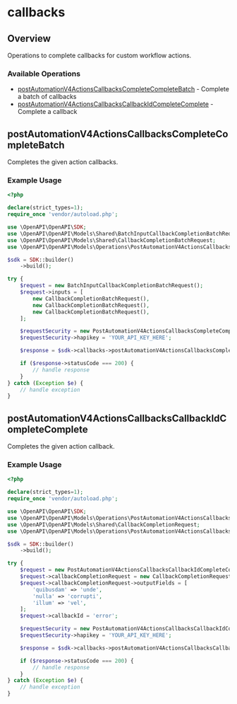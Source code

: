 # callbacks

## Overview

Operations to complete callbacks for custom workflow actions.

### Available Operations

* [postAutomationV4ActionsCallbacksCompleteCompleteBatch](#postautomationv4actionscallbackscompletecompletebatch) - Complete a batch of callbacks
* [postAutomationV4ActionsCallbacksCallbackIdCompleteComplete](#postautomationv4actionscallbackscallbackidcompletecomplete) - Complete a callback

## postAutomationV4ActionsCallbacksCompleteCompleteBatch

Completes the given action callbacks.

### Example Usage

```php
<?php

declare(strict_types=1);
require_once 'vendor/autoload.php';

use \OpenAPI\OpenAPI\SDK;
use \OpenAPI\OpenAPI\Models\Shared\BatchInputCallbackCompletionBatchRequest;
use \OpenAPI\OpenAPI\Models\Shared\CallbackCompletionBatchRequest;
use \OpenAPI\OpenAPI\Models\Operations\PostAutomationV4ActionsCallbacksCompleteCompleteBatchSecurity;

$sdk = SDK::builder()
    ->build();

try {
    $request = new BatchInputCallbackCompletionBatchRequest();
    $request->inputs = [
        new CallbackCompletionBatchRequest(),
        new CallbackCompletionBatchRequest(),
        new CallbackCompletionBatchRequest(),
    ];

    $requestSecurity = new PostAutomationV4ActionsCallbacksCompleteCompleteBatchSecurity();
    $requestSecurity->hapikey = 'YOUR_API_KEY_HERE';

    $response = $sdk->callbacks->postAutomationV4ActionsCallbacksCompleteCompleteBatch($request, $requestSecurity);

    if ($response->statusCode === 200) {
        // handle response
    }
} catch (Exception $e) {
    // handle exception
}
```

## postAutomationV4ActionsCallbacksCallbackIdCompleteComplete

Completes the given action callback.

### Example Usage

```php
<?php

declare(strict_types=1);
require_once 'vendor/autoload.php';

use \OpenAPI\OpenAPI\SDK;
use \OpenAPI\OpenAPI\Models\Operations\PostAutomationV4ActionsCallbacksCallbackIdCompleteCompleteRequest;
use \OpenAPI\OpenAPI\Models\Shared\CallbackCompletionRequest;
use \OpenAPI\OpenAPI\Models\Operations\PostAutomationV4ActionsCallbacksCallbackIdCompleteCompleteSecurity;

$sdk = SDK::builder()
    ->build();

try {
    $request = new PostAutomationV4ActionsCallbacksCallbackIdCompleteCompleteRequest();
    $request->callbackCompletionRequest = new CallbackCompletionRequest();
    $request->callbackCompletionRequest->outputFields = [
        'quibusdam' => 'unde',
        'nulla' => 'corrupti',
        'illum' => 'vel',
    ];
    $request->callbackId = 'error';

    $requestSecurity = new PostAutomationV4ActionsCallbacksCallbackIdCompleteCompleteSecurity();
    $requestSecurity->hapikey = 'YOUR_API_KEY_HERE';

    $response = $sdk->callbacks->postAutomationV4ActionsCallbacksCallbackIdCompleteComplete($request, $requestSecurity);

    if ($response->statusCode === 200) {
        // handle response
    }
} catch (Exception $e) {
    // handle exception
}
```
